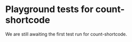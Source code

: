 # Playground tests for count-shortcode
We are still awaiting the first test run for count-shortcode.
